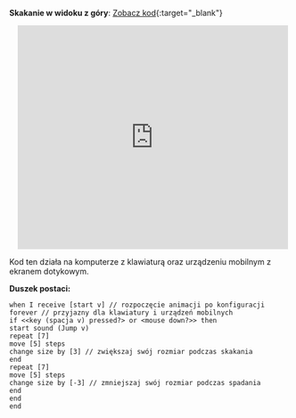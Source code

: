 
**Skakanie w widoku z góry**: [Zobacz kod](https://scratch.mit.edu/projects/954447779/editor){:target="_blank"}
<div class="scratch-preview" style="margin-left: 15px;">
  <iframe allowtransparency="true" width="485" height="402" src="https://scratch.mit.edu/projects/embed/954447779/?autostart=false" frameborder="0"></iframe>
</div>

Kod ten działa na komputerze z klawiaturą oraz urządzeniu mobilnym z ekranem dotykowym.

**Duszek postaci:**

```blocks3
when I receive [start v] // rozpoczęcie animacji po konfiguracji
forever // przyjazny dla klawiatury i urządzeń mobilnych
if <<key (spacja v) pressed?> or <mouse down?>> then 
start sound (Jump v)
repeat [7]
move [5] steps
change size by [3] // zwiększaj swój rozmiar podczas skakania
end
repeat [7]
move [5] steps
change size by [-3] // zmniejszaj swój rozmiar podczas spadania
end
end
end
```
